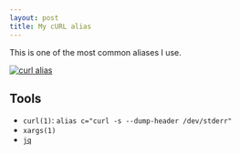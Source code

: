 ```yaml
---
layout: post
title: My cURL alias
---
```


This is one of the most common aliases I use.

[![`curl` alias][img]][img]

[img]: /images/2014/curl-alias.gif

## Tools

* `curl(1)`: `alias c="curl -s --dump-header /dev/stderr"`
* `xargs(1)`
* [`jq`]

[`jq`]: https://stedolan.github.io/jq/
